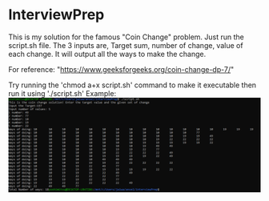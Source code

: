 # InterviewPrep
This is my solution for the famous "Coin Change" problem.
Just run the script.sh file.
The 3 inputs are, Target sum, number of change, value of each change.
It will output all the ways to make the change.

For reference: "https://www.geeksforgeeks.org/coin-change-dp-7/"

Try running the 'chmod a+x script.sh' command to make it executable then run it using './script.sh'
Example:
![screenshot of the script running](https://raw.githubusercontent.com/jaiwant1996/InterviewPrep/master/makeChangeProlem/1.PNG)
